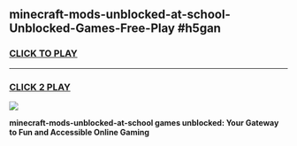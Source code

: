 
## minecraft-mods-unblocked-at-school-Unblocked-Games-Free-Play #h5gan
<h3>
<a href="https://us.freeplayer.one?title=minecraft-mods-unblocked-at-school&ref=9M">CLICK TO PLAY</a></h3>
<hr>

<h3>
<a href="https://us.freeplayer.one?title=minecraft-mods-unblocked-at-school&ref=9M">CLICK 2 PLAY</a>
  
</h3>

<a href="https://us.freeplayer.one?title=minecraft-mods-unblocked-at-school&ref=9M"><img src="https://clearcache.store/games.png"></a>


**minecraft-mods-unblocked-at-school games unblocked: Your Gateway to Fun and Accessible Online Gaming**
